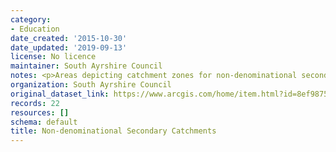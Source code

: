 ```yaml
---
category:
- Education
date_created: '2015-10-30'
date_updated: '2019-09-13'
license: No licence
maintainer: South Ayrshire Council
notes: <p>Areas depicting catchment zones for non-denominational secondary schools</p>
organization: South Ayrshire Council
original_dataset_link: https://www.arcgis.com/home/item.html?id=8ef9875413c34db6bbded52b6eaf8c07
records: 22
resources: []
schema: default
title: Non-denominational Secondary Catchments
---
```

